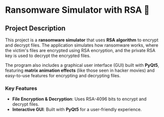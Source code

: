 # Ransomware Simulator with RSA 🚨

## Project Description

This project is a **ransomware simulator** that uses **RSA algorithm** to encrypt and decrypt files. The application simulates how ransomware works, where the victim's files are encrypted using RSA encryption, and the private RSA key is used to decrypt the encrypted files.

The program also includes a graphical user interface (GUI) built with **PyQt5**, featuring **matrix animation effects** (like those seen in hacker movies) and easy-to-use features for encrypting and decrypting files.

### Key Features
- **File Encryption & Decryption**: Uses RSA-4096 bits to encrypt and decrypt files.
- **Interactive GUI**: Built with **PyQt5** for a user-friendly experience.

